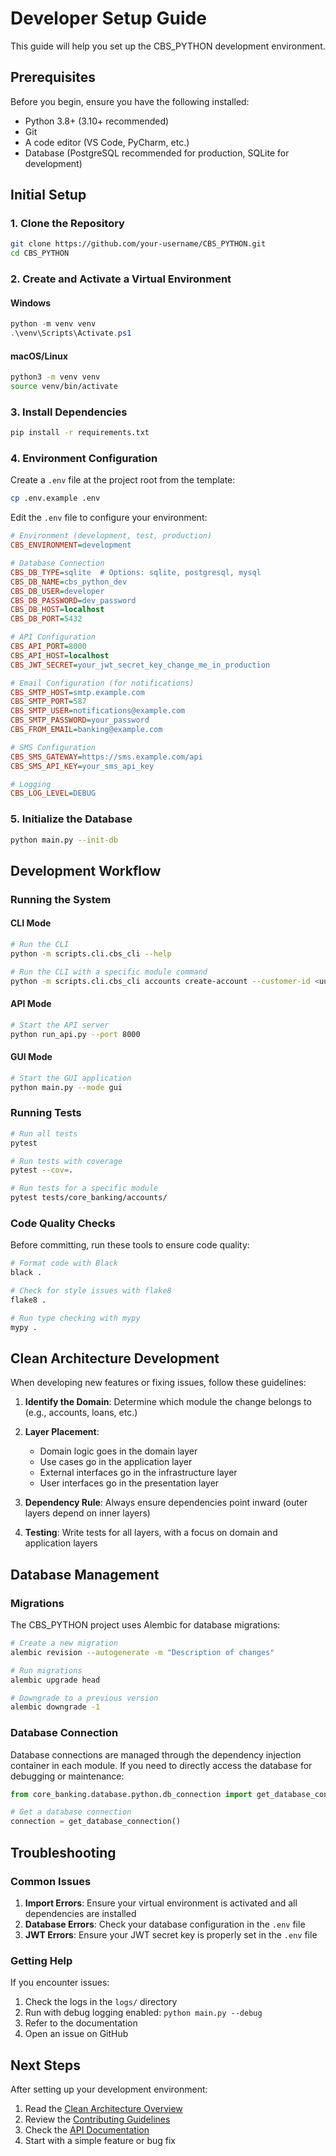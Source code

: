 # Developer Setup Guide

This guide will help you set up the CBS_PYTHON development environment.

## Prerequisites

Before you begin, ensure you have the following installed:

- Python 3.8+ (3.10+ recommended)
- Git
- A code editor (VS Code, PyCharm, etc.)
- Database (PostgreSQL recommended for production, SQLite for development)

## Initial Setup

### 1. Clone the Repository

```bash
git clone https://github.com/your-username/CBS_PYTHON.git
cd CBS_PYTHON
```

### 2. Create and Activate a Virtual Environment

#### Windows
```powershell
python -m venv venv
.\venv\Scripts\Activate.ps1
```

#### macOS/Linux
```bash
python3 -m venv venv
source venv/bin/activate
```

### 3. Install Dependencies

```bash
pip install -r requirements.txt
```

### 4. Environment Configuration

Create a `.env` file at the project root from the template:

```bash
cp .env.example .env
```

Edit the `.env` file to configure your environment:

```ini
# Environment (development, test, production)
CBS_ENVIRONMENT=development

# Database Connection
CBS_DB_TYPE=sqlite  # Options: sqlite, postgresql, mysql
CBS_DB_NAME=cbs_python_dev
CBS_DB_USER=developer
CBS_DB_PASSWORD=dev_password
CBS_DB_HOST=localhost
CBS_DB_PORT=5432

# API Configuration
CBS_API_PORT=8000
CBS_API_HOST=localhost
CBS_JWT_SECRET=your_jwt_secret_key_change_me_in_production

# Email Configuration (for notifications)
CBS_SMTP_HOST=smtp.example.com
CBS_SMTP_PORT=587
CBS_SMTP_USER=notifications@example.com
CBS_SMTP_PASSWORD=your_password
CBS_FROM_EMAIL=banking@example.com

# SMS Configuration
CBS_SMS_GATEWAY=https://sms.example.com/api
CBS_SMS_API_KEY=your_sms_api_key

# Logging
CBS_LOG_LEVEL=DEBUG
```

### 5. Initialize the Database

```bash
python main.py --init-db
```

## Development Workflow

### Running the System

#### CLI Mode

```bash
# Run the CLI
python -m scripts.cli.cbs_cli --help

# Run the CLI with a specific module command
python -m scripts.cli.cbs_cli accounts create-account --customer-id <uuid> --account-type SAVINGS --initial-deposit 5000
```

#### API Mode

```bash
# Start the API server
python run_api.py --port 8000
```

#### GUI Mode

```bash
# Start the GUI application
python main.py --mode gui
```

### Running Tests

```bash
# Run all tests
pytest

# Run tests with coverage
pytest --cov=.

# Run tests for a specific module
pytest tests/core_banking/accounts/
```

### Code Quality Checks

Before committing, run these tools to ensure code quality:

```bash
# Format code with Black
black .

# Check for style issues with flake8
flake8 .

# Run type checking with mypy
mypy .
```

## Clean Architecture Development

When developing new features or fixing issues, follow these guidelines:

1. **Identify the Domain**: Determine which module the change belongs to (e.g., accounts, loans, etc.)

2. **Layer Placement**:
   - Domain logic goes in the domain layer
   - Use cases go in the application layer
   - External interfaces go in the infrastructure layer
   - User interfaces go in the presentation layer

3. **Dependency Rule**: Always ensure dependencies point inward (outer layers depend on inner layers)

4. **Testing**: Write tests for all layers, with a focus on domain and application layers

## Database Management

### Migrations

The CBS_PYTHON project uses Alembic for database migrations:

```bash
# Create a new migration
alembic revision --autogenerate -m "Description of changes"

# Run migrations
alembic upgrade head

# Downgrade to a previous version
alembic downgrade -1
```

### Database Connection

Database connections are managed through the dependency injection container in each module. If you need to directly access the database for debugging or maintenance:

```python
from core_banking.database.python.db_connection import get_database_connection

# Get a database connection
connection = get_database_connection()
```

## Troubleshooting

### Common Issues

1. **Import Errors**: Ensure your virtual environment is activated and all dependencies are installed
2. **Database Errors**: Check your database configuration in the `.env` file
3. **JWT Errors**: Ensure your JWT secret key is properly set in the `.env` file

### Getting Help

If you encounter issues:
1. Check the logs in the `logs/` directory
2. Run with debug logging enabled: `python main.py --debug`
3. Refer to the documentation
4. Open an issue on GitHub

## Next Steps

After setting up your development environment:

1. Read the [Clean Architecture Overview](../architecture/overview.md)
2. Review the [Contributing Guidelines](../../CONTRIBUTING.md)
3. Check the [API Documentation](../api/api_overview.md)
4. Start with a simple feature or bug fix
